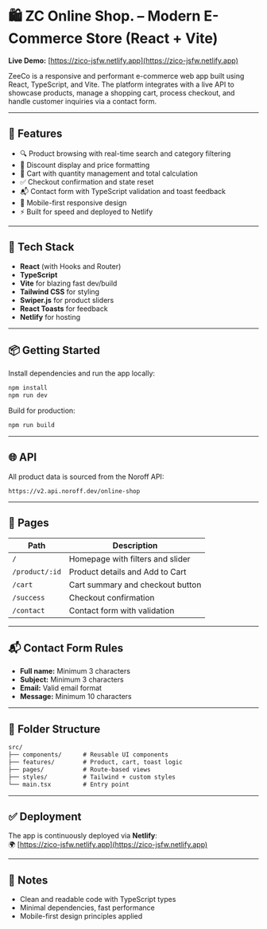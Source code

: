 # 🛍️ ZC Online Shop. – Modern E-Commerce Store (React + Vite)

**Live Demo:** [https://zico-jsfw.netlify.app](https://zico-jsfw.netlify.app)

ZeeCo is a responsive and performant e-commerce web app built using React, TypeScript, and Vite. The platform integrates with a live API to showcase products, manage a shopping cart, process checkout, and handle customer inquiries via a contact form.

---

## 🚀 Features

- 🔍 Product browsing with real-time search and category filtering
- 💸 Discount display and price formatting
- 🛒 Cart with quantity management and total calculation
- ✅ Checkout confirmation and state reset
- 📬 Contact form with TypeScript validation and toast feedback
- 📱 Mobile-first responsive design
- ⚡ Built for speed and deployed to Netlify

---

## 🧰 Tech Stack

- **React** (with Hooks and Router)
- **TypeScript**
- **Vite** for blazing fast dev/build
- **Tailwind CSS** for styling
- **Swiper.js** for product sliders
- **React Toasts** for feedback
- **Netlify** for hosting

---

## 📦 Getting Started

Install dependencies and run the app locally:

```bash
npm install
npm run dev
```

Build for production:

```bash
npm run build
```

---

## 🌐 API

All product data is sourced from the Noroff API:

```
https://v2.api.noroff.dev/online-shop
```

---

## 📝 Pages

| Path          | Description                        |
|---------------|------------------------------------|
| `/`           | Homepage with filters and slider   |
| `/product/:id`| Product details and Add to Cart    |
| `/cart`       | Cart summary and checkout button   |
| `/success`    | Checkout confirmation              |
| `/contact`    | Contact form with validation       |

---

## 📬 Contact Form Rules

- **Full name:** Minimum 3 characters
- **Subject:** Minimum 3 characters
- **Email:** Valid email format
- **Message:** Minimum 10 characters

---

## 📁 Folder Structure

```txt
src/
├── components/      # Reusable UI components
├── features/        # Product, cart, toast logic
├── pages/           # Route-based views
├── styles/          # Tailwind + custom styles
└── main.tsx         # Entry point
```

---

## ✅ Deployment

The app is continuously deployed via **Netlify**:  
🌍 [https://zico-jsfw.netlify.app](https://zico-jsfw.netlify.app)

---

## 🧼 Notes

- Clean and readable code with TypeScript types
- Minimal dependencies, fast performance
- Mobile-first design principles applied
